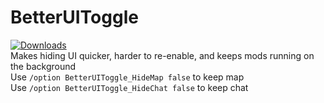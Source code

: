 # BetterUIToggle  
[![Downloads](https://img.shields.io/github/downloads/SecretFox/BetterUIToggle/total?style=for-the-badge)](https://github.com/SecretFox/BetterUIToggle/releases)  
Makes hiding UI quicker, harder to re-enable, and keeps mods running on the background  
Use `/option BetterUIToggle_HideMap false` to keep map  
Use `/option BetterUIToggle_HideChat false` to keep chat  
